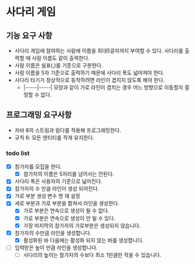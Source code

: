 # 사다리 게임
## 기능 요구 사항

- 사다리 게임에 참여하는 사람에 이름을 최대5글자까지 부여할 수 있다. 사다리를 출력할 때 사람 이름도 같이 출력한다.
- 사람 이름은 쉼표(,)를 기준으로 구분한다.
- 사람 이름을 5자 기준으로 출력하기 때문에 사다리 폭도 넓어져야 한다.
- 사다리 타기가 정상적으로 동작하려면 라인이 겹치지 않도록 해야 한다. 
  - |-----|-----| 모양과 같이 가로 라인이 겹치는 경우 어느 방향으로 이동할지 결정할 수 없다.

## 프로그래밍 요구사항
- 자바 8의 스트림과 람다를 적용해 프로그래밍한다.
- 규칙 6: 모든 엔티티를 작게 유지한다.


### todo list
- [x] 참가자를 모집을 한다.
  - [x] 참가자의 이름은 5자리를 넘어서는 안된다.
- [X] 사다리 폭은 사용자의 기준으로 넓어진다.
- [X] 참가자의 수 만큼 라인이 생성 되어진다.
- [X] 가로 부분 생성 변수 명 재 설정
- [X] 세로 부분과 가로 부분을 합쳐서 라인을 생성한다.
  - [X] 가로 부분은 연속으로 생성이 될 수 없다.
  - [X] 가로 부분은 연속으로 생성이 안 될 수 있다.
  - [X] 가장 마지막의 참가자의 가로부분은 생성되지 않습니다.
- [X] 참가자의 수만큼 라인을 생성합니다.
  - [X] 활성화된 바 다음에는 활성화 되지 않는 바를 생성합니다.
- [ ] 입력받은 높이 만큼 라인을 생성합니다.
  - [ ] 사다리의 높이는 참가자의 수보다 최소 1만큼만 작을 수 있습니다.